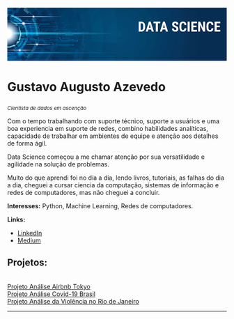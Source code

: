 <p align="center">
  <img src="banner.png" >
</p>

# Gustavo Augusto Azevedo
<sub>*Cientista de dados em ascenção*</sub>

Com o tempo trabalhando com suporte técnico, suporte a usuários e uma boa experiencia em suporte de redes, combino habilidades analíticas, capacidade de trabalhar em ambientes de equipe e atenção aos detalhes de forma ágil.

Data Science começou a me chamar atenção por sua versatilidade e agilidade na solução de problemas.

Muito do que aprendi foi no dia a dia, lendo livros, tutoriais, as falhas do dia a dia, cheguei a cursar ciencia da computação, sistemas de informação e redes de computadores, mas não cheguei a concluir. 

**Interesses:** Python, Machine Learning, Redes de computadores.

**Links:**
* [LinkedIn](https://www.linkedin.com/in/gustavo-augusto-azevedo-458b16a)
* [Medium](https://medium.com/@lordakarim)


## Projetos:
<br>
<a href="https://bit.ly/3e0eN9O"> Projeto Análise Airbnb Tokyo <br>
  <a href="https://bit.ly/3ehifxa"> Projeto Análise Covid-19 Brasil <br>
    <a href="https://bit.ly/3eO882U"> Projeto Análise da Violência no Rio de Janeiro <br>
    
  



---




